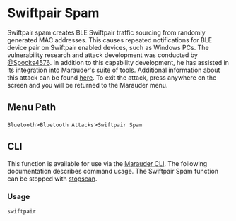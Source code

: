 # Swiftpair Spam
Swiftpair spam creates BLE Swiftpair traffic sourcing from randomly generated MAC addresses. This causes repeated notifications for BLE device pair on Swiftpair enabled devices, such as Windows PCs. The vulnerability research and attack development was conducted by [@Spooks4576](https://github.com/Spooks4576). In addition to this capability development, he has assisted in its integration into Marauder's suite of tools. Additional information about this attack can be found [here](https://www.mobile-hacker.com/2023/10/17/spam-ios-android-and-windows-with-bluetooth-pairing-messages-using-flipper-zero-or-android-smartphone/). To exit the attack, press anywhere on the screen and you will be returned to the Marauder menu.

## Menu Path
`Bluetooth`>`Bluetooth Attacks`>`Swiftpair Spam`

## CLI
This function is available for use via the [Marauder CLI](https://github.com/justcallmekoko/ESP32Marauder/wiki/cli). The following documentation describes command usage. The Swiftpair Spam function can be stopped with [stopscan](https://github.com/justcallmekoko/ESP32Marauder/wiki/stopscan).

### Usage
`swiftpair`